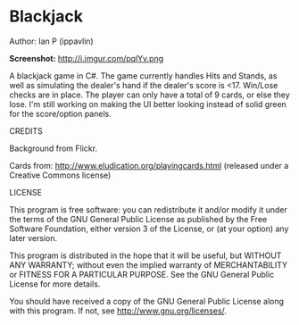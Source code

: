 Blackjack
================

Author: Ian P (ippavlin)

**Screenshot:** http://i.imgur.com/pqlYv.png

A blackjack game in C#. The game currently handles Hits and Stands, 
as well as simulating the dealer's hand if the dealer's score is <17. 
Win/Lose checks are in place. The player can only have a total of 9 cards, 
or else they lose. I'm still working on making the UI better looking instead 
of solid green for the score/option panels.

CREDITS

Background from Flickr.

Cards from: http://www.eludication.org/playingcards.html (released under a
Creative Commons license)

LICENSE

This program is free software: you can redistribute it and/or modify
it under the terms of the GNU General Public License as published by
the Free Software Foundation, either version 3 of the License, or
(at your option) any later version.

This program is distributed in the hope that it will be useful,
but WITHOUT ANY WARRANTY; without even the implied warranty of
MERCHANTABILITY or FITNESS FOR A PARTICULAR PURPOSE.  See the
GNU General Public License for more details.

You should have received a copy of the GNU General Public License
along with this program.  If not, see <http://www.gnu.org/licenses/>.
